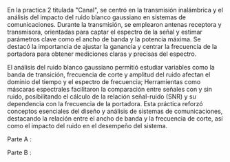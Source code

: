 En la practica 2 titulada "Canal", se centró en la transmisión inalámbrica y el análisis del impacto del ruido blanco gaussiano en sistemas de comunicaciones. Durante la transmisión, se emplearon antenas receptora y transmisora, orientadas para captar el espectro de la señal y estimar parámetros clave como el ancho de banda y la potencia máxima. Se destacó la importancia de ajustar la ganancia y centrar la frecuencia de la portadora para obtener mediciones claras y precisas del espectro.

El análisis del ruido blanco gaussiano permitió estudiar variables como la banda de transición, frecuencia de corte y amplitud del ruido afectan el dominio del tiempo y el espectro de frecuencia; Herramientas como máscaras espectrales facilitaron la comparación entre señales con y sin ruido, posibilitando el cálculo de la relación señal-ruido (SNR) y su dependencia con la frecuencia de la portadora. Esta práctica reforzó conceptos esenciales del diseño y análisis de sistemas de comunicaciones, destacando la relación entre el ancho de banda y la frecuencia de corte, así como el impacto del ruido en el desempeño del sistema.


Parte A :








Parte B : 

